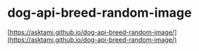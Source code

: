 # dog-api-breed-random-image
[https://asktami.github.io/dog-api-breed-random-image/](https://asktami.github.io/dog-api-breed-random-image/)

